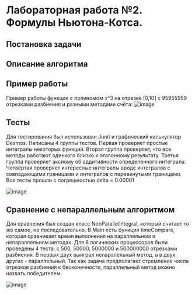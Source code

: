 # Лабораторная работа №2. Формулы Ньютона-Котса.
## Постановка задачи

## Описание алгоритма

## Пример работы
Пример работы функции с полиномом x^3 на отрезке [0,10] с 95955959 отрезками разбиения и разными методами счёта:
![image](https://github.com/CrKot3/Parallel_2/assets/103645968/697eea0f-dd81-4120-acfc-f2b15e7be85d)

## Тесты
Для тестирования был использован Junit и графический калькулятор Desmos. Написаны 4 группы тестов. Первая проверяет простые интегралы некоторых функций. Вторая группа проверяет, что все методы работают одинкого близко к эталонному результату. Третья группа проверяет аксиому об аддитивности определенного интеграла. Четвёртая проверяет интересные интегралы вроде интегралов с совпадающими границами и интегралов с перевенутыми границами. Все тесты прошли с погрешностью delta = 0.00001

![image](https://github.com/CrKot3/Parallel_2/assets/103645968/0e99d868-3d63-41e3-a461-b6372f3b0442)

## Сравнение с непараллельным алгоритмом
Для сравнения был создан класс NonParallelIntegral, который считает то же самое, но последовательно. В Main есть функция timeCompare, которая сравнивает время выполнения на параллельном и непараллельном методах. Для 8 логических процессоров были проведены 4 теста: с 500, 50000, 5000000 и 500000000 отрезками разбиения. В первых двух выиграл непаралельный метод, а в двух других - параллельный. Так как задача предполагает стремление числа отрезков разбиения к бесконечности, параллельный метод можно назвать победителем.

![image](https://github.com/CrKot3/Parallel_2/assets/103645968/9797e205-b9df-44d9-968a-52b364d220a8)
